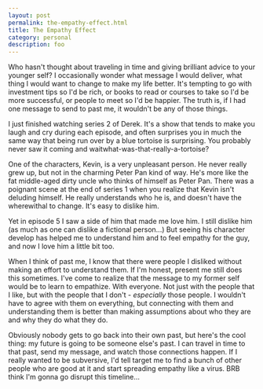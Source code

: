 ```yaml
---
layout: post
permalink: the-empathy-effect.html
title: The Empathy Effect
category: personal
description: foo
---
```


Who hasn't thought about traveling in time and giving brilliant advice to your younger self?
I occasionally wonder what message I would deliver, what thing I would want to change to
make my life better. It's tempting to go with investment tips so I'd be rich, or books to
read or courses to take so I'd be more successful, or people to meet so I'd be happier. The
truth is, if I had one message to send to past me, it wouldn't be any of those things.

I just finished watching series 2 of Derek. It's a show that tends to make you laugh and
cry during each episode, and often surprises you in much the same way that being run over
by a blue tortoise is surprising. You probably never saw it coming and
waitwhat-was-that-really-a-tortoise?

One of the characters, Kevin, is a very unpleasant person. He never really grew up, but
not in the charming Peter Pan kind of way. He's more like the fat middle-aged dirty uncle
who thinks of himself as Peter Pan. There was a poignant scene at the end of series 1 when
you realize that Kevin isn't deluding himself. He really understands who he is, and doesn't
have the wherewithal to change. It's easy to dislike him.

Yet in episode 5 I saw a side of him that made me love him. I still dislike him (as much
as one can dislike a fictional person...) But seeing his character develop has helped me
to understand him and to feel empathy for the guy, and now I love him a little bit too.

When I think of past me, I know that there were people I disliked without making an effort
to understand them. If I'm honest, present me still does this sometimes. I've come to
realize that the message to my former self would be to learn to empathize. With everyone.
Not just with the people that I like, but with the people that I don't - *especially* those
people. I wouldn't have to agree with them on everything, but connecting with them and
understanding them is better than making assumptions about who they are and why they do
what they do.

Obviously nobody gets to go back into their own past, but here's the cool thing: my future
is going to be someone else's past. I can travel in time to that past, send my message,
and watch those connections happen. If I really wanted to be subversive, I'd tell target
me to find a bunch of other people who are good at it and start spreading empathy like a
virus. BRB think I'm gonna go disrupt this timeline...
